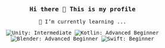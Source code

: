 <div align="center">

<samp>

### Hi there 👋 This is my profile

🌱 I’m currently learning ...

![Unity: Intermediate](https://img.shields.io/badge/Unity-Intermediate-FD8ECC?style=for-the-badge&logo=unity&logoColor=F05138)
![Kotlin: Advanced Beginner](https://img.shields.io/badge/Kotlin-Advanced%20Beginner-3D8ECC?style=for-the-badge&logo=kotlin&logoColor=F05138)
<br>
![Blender: Advanced Beginner](https://img.shields.io/badge/Blender-Advanced%20Beginner-4D5ECC?style=for-the-badge&logo=blender&logoColor=F05138)
![Swift: Beginner](https://img.shields.io/badge/Swift-Beginner-8D6E6C?style=for-the-badge&logo=swift&logoColor=F05138)

</samp>

</div>

<!--
**kazuma-f/kazuma-f** is a ✨ _special_ ✨ repository because its `README.md` (this file) appears on your GitHub profile.

Here are some ideas to get you started:

- 🔭 I’m currently working on ...
- 🌱 I’m currently learning ...
- 👯 I’m looking to collaborate on ...
- 🤔 I’m looking for help with ...
- 💬 Ask me about ...
- 📫 How to reach me: ...
- 😄 Pronouns: ...
- ⚡ Fun fact: ...

参考サイト

READMEの解説
https://docs.github.com/ja/enterprise-server@3.5/account-and-profile/setting-up-and-managing-your-github-profile/customizing-your-profile/managing-your-profile-readme

スキルアイコンの解説
https://qiita.com/s-yoshiki/items/436bbe1f7160b610b05c

参考にしているサイト
https://github.com/ryuma017

https://qiita.com/ryuma017/items/0e19d9a9ffd772d06fa9

-->
